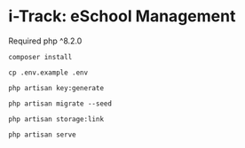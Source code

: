 # i-Track: eSchool Management
Required php ^8.2.0
```
composer install
```
```
cp .env.example .env
```
```
php artisan key:generate
```
```
php artisan migrate --seed
```
```
php artisan storage:link
```
```
php artisan serve
```
